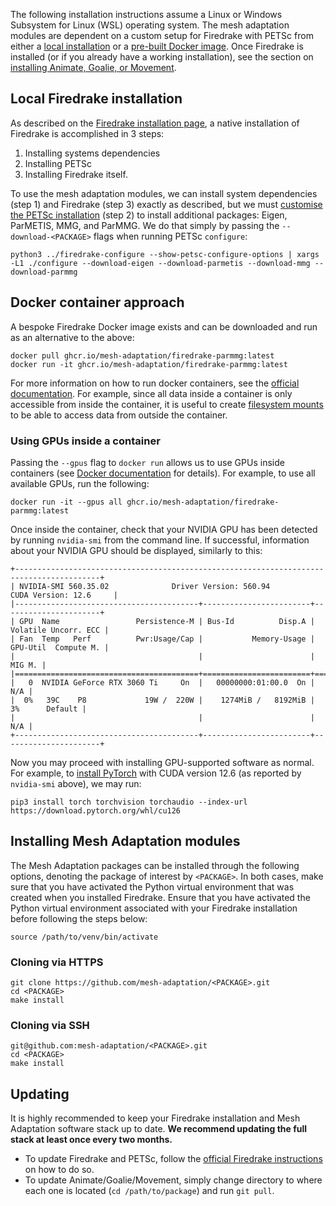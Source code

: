 The following installation instructions assume a Linux or Windows Subsystem for Linux (WSL) operating system.
The mesh adaptation modules are dependent on a custom setup for Firedrake with PETSc from either a [local installation](#local-firedrake-installation) or a [pre-built Docker image](#installing-firedrake-via-docker-image).
Once Firedrake is installed (or if you already have a working installation), see the section on [installing Animate, Goalie, or Movement](#installing-animate-goalie-or-movement).

## Local Firedrake installation

As described on the [Firedrake installation page](https://www.firedrakeproject.org/install.html#), a native installation of Firedrake is accomplished in 3 steps:
1. Installing systems dependencies
2. Installing PETSc
3. Installing Firedrake itself.

To use the mesh adaptation modules, we can install system dependencies (step 1) and Firedrake (step 3) exactly as described, but we must [customise the PETSc installation](https://www.firedrakeproject.org/install.html#id29) (step 2) to install additional packages: Eigen, ParMETIS, MMG, and ParMMG. We do that simply by passing the `--download-<PACKAGE>` flags when running PETSc `configure`:
```
python3 ../firedrake-configure --show-petsc-configure-options | xargs -L1 ./configure --download-eigen --download-parmetis --download-mmg --download-parmmg
```

## Docker container approach

A bespoke Firedrake Docker image exists and can be downloaded and run as an alternative to the above:
```
docker pull ghcr.io/mesh-adaptation/firedrake-parmmg:latest
docker run -it ghcr.io/mesh-adaptation/firedrake-parmmg:latest
```

For more information on how to run docker containers, see the [official documentation](https://docs.docker.com/engine/containers/run/). For example, since all data inside a container is only accessible from inside the container, it is useful to create [filesystem mounts](https://docs.docker.com/engine/containers/run/#filesystem-mounts) to be able to access data from outside the container.


### Using GPUs inside a container

Passing the `--gpus` flag to `docker run` allows us to use GPUs inside containers (see [Docker documentation](https://docs.docker.com/reference/cli/docker/container/run/#gpus) for details). For example, to use all available GPUs, run the following:
```
docker run -it --gpus all ghcr.io/mesh-adaptation/firedrake-parmmg:latest
```

Once inside the container, check that your NVIDIA GPU has been detected by running `nvidia-smi` from the command line. If successful, information about your NVIDIA GPU should be displayed, similarly to this:
```
+-----------------------------------------------------------------------------------------+
| NVIDIA-SMI 560.35.02              Driver Version: 560.94         CUDA Version: 12.6     |
|-----------------------------------------+------------------------+----------------------+
| GPU  Name                 Persistence-M | Bus-Id          Disp.A | Volatile Uncorr. ECC |
| Fan  Temp   Perf          Pwr:Usage/Cap |           Memory-Usage | GPU-Util  Compute M. |
|                                         |                        |               MIG M. |
|=========================================+========================+======================|
|   0  NVIDIA GeForce RTX 3060 Ti     On  |   00000000:01:00.0  On |                  N/A |
|  0%   39C    P8             19W /  220W |    1274MiB /   8192MiB |      3%      Default |
|                                         |                        |                  N/A |
+-----------------------------------------+------------------------+----------------------+
```

Now you may proceed with installing GPU-supported software as normal. For example, to [install PyTorch](https://pytorch.org/get-started/locally/) with CUDA version 12.6 (as reported by `nvidia-smi` above), we may run:
```
pip3 install torch torchvision torchaudio --index-url https://download.pytorch.org/whl/cu126
```

## Installing Mesh Adaptation modules

The Mesh Adaptation packages can be installed through the following options, denoting the package of interest by `<PACKAGE>`.
In both cases, make sure that you have activated the Python virtual environment that was created when you installed Firedrake.
Ensure that you have activated the Python virtual environment associated with your Firedrake installation before following the steps below:
```
source /path/to/venv/bin/activate
```

### Cloning via HTTPS

```
git clone https://github.com/mesh-adaptation/<PACKAGE>.git
cd <PACKAGE>
make install
```

### Cloning via SSH

```
git@github.com:mesh-adaptation/<PACKAGE>.git
cd <PACKAGE>
make install
```

## Updating

It is highly recommended to keep your Firedrake installation and Mesh Adaptation software stack up to date.
**We recommend updating the full stack at least once every two months.**

* To update Firedrake and PETSc, follow the [official Firedrake instructions](https://www.firedrakeproject.org/install.html#updating-firedrake) on how to do so.
* To update Animate/Goalie/Movement, simply change directory to where each one is located (`cd /path/to/package`) and run `git pull`.
